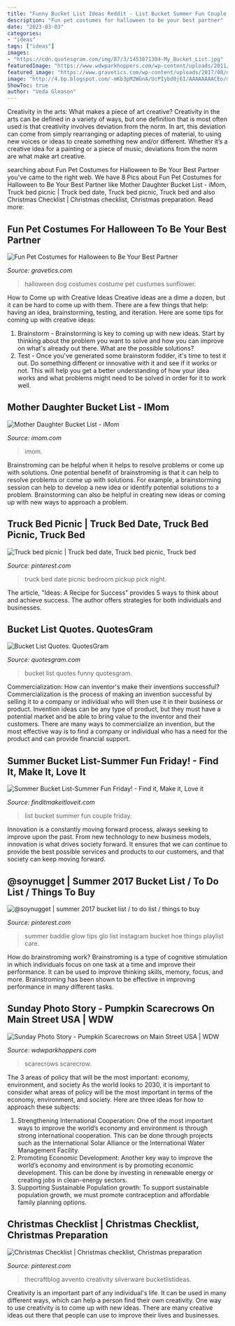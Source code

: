 ```yaml
---
title: "Funny Bucket List Ideas Reddit - List Bucket Summer Fun Couple Friday"
description: "Fun pet costumes for halloween to be your best partner"
date: "2023-03-03"
categories:
- "ideas"
tags: ["ideas"]
images:
- "https://cdn.quotesgram.com/img/87/3/1453871304-My_Bucket_List.jpg"
featuredImage: "https://www.wdwparkhoppers.com/wp-content/uploads/2011/09/Pumpkin_Scarecrows_Main_Street_USA_Baseball_Player-774x1024.jpg"
featured_image: "https://www.gravetics.com/wp-content/uploads/2017/08/dog-custumes-halloween.jpg"
image: "http://4.bp.blogspot.com/-mKb3pM2WGnA/UcPIybd0j6I/AAAAAAAACEo/mLee4onZygY/s1600/Summer+bucket+list+%25282%2529.jpg"
ShowToc: true
author: "Veda Gleason"
---
```



Creativity in the arts: What makes a piece of art creative?
Creativity in the arts can be defined in a variety of ways, but one definition that is most often used is that creativity involves deviation from the norm. In art, this deviation can come from simply rearranging or adapting pieces of material, to using new voices or ideas to create something new and/or different. Whether it’s a creative idea for a painting or a piece of music, deviations from the norm are what make art creative.

	

		
searching about Fun Pet Costumes for Halloween to Be Your Best Partner you've came to the right web. We have 8 Pics about Fun Pet Costumes for Halloween to Be Your Best Partner like Mother Daughter Bucket List - iMom, Truck bed picnic | Truck bed date, Truck bed picnic, Truck bed and also Christmas Checklist | Christmas checklist, Christmas preparation. Read more:
		
    
## Fun Pet Costumes For Halloween To Be Your Best Partner

<img loading=lazy src="https://www.gravetics.com/wp-content/uploads/2017/08/dog-custumes-halloween.jpg" onerror="this.onerror=null;this.src='https://tse4.mm.bing.net/th?id=OIP.hULn0idVuEKcXIl2pIPHGgHaIB&amp;pid=15.1';" alt="Fun Pet Costumes for Halloween to Be Your Best Partner">

_Source: gravetics.com_

>halloween dog costumes costume pet custumes sunflower. 

	

How to Come up with Creative Ideas
Creative ideas are a dime a dozen, but it can be hard to come up with them. There are a few things that help: having an idea, brainstorming, testing, and iteration. 
Here are some tips for coming up with creative ideas:

1. Brainstorm - Brainstorming is key to coming up with new ideas. Start by thinking about the problem you want to solve and how you can improve on what's already out there. What are the possible solutions? 
2. Test - Once you've generated some brainstorm fodder, it's time to test it out. Do something different or innovative with it and see if it works or not. This will help you get a better understanding of how your idea works and what problems might need to be solved in order for it to work well. 

    
## Mother Daughter Bucket List - IMom

<img loading=lazy src="http://www.imom.com/wp-content/uploads/2019/07/mother-daughter-bucketlists-long.jpg" onerror="this.onerror=null;this.src='https://tse2.mm.bing.net/th?id=OIP._MChX6FUgysfBuJhr4rI_wAAAA&amp;pid=15.1';" alt="Mother Daughter Bucket List - iMom">

_Source: imom.com_

>imom. 

	

Brainstroming can be helpful when it helps to resolve problems or come up with solutions.
One potential benefit of brainstroming is that it can help to resolve problems or come up with solutions. For example, a brainstorming session can help to develop a new idea or identify potential solutions to a problem. Brainstorming can also be helpful in creating new ideas or coming up with new ways to approach a problem.

    
## Truck Bed Picnic | Truck Bed Date, Truck Bed Picnic, Truck Bed

<img loading=lazy src="https://i.pinimg.com/736x/3f/5f/20/3f5f20d6a01771ca5d2f144929b33413.jpg" onerror="this.onerror=null;this.src='https://tse4.mm.bing.net/th?id=OIP.1IHjFm1bqCc8PR5SEXADbQHaE8&amp;pid=15.1';" alt="Truck bed picnic | Truck bed date, Truck bed picnic, Truck bed">

_Source: pinterest.com_

>truck bed date picnic bedroom pickup pick night. 

	

The article, "Ideas: A Recipe for Success" provides 5 ways to think about and achieve success. The author offers strategies for both individuals and businesses.

    
## Bucket List Quotes. QuotesGram

<img loading=lazy src="https://cdn.quotesgram.com/img/87/3/1453871304-My_Bucket_List.jpg" onerror="this.onerror=null;this.src='https://tse1.mm.bing.net/th?id=OIP.lJKWW-Li0IHFB0TIYPQvoQHaJQ&amp;pid=15.1';" alt="Bucket List Quotes. QuotesGram">

_Source: quotesgram.com_

>bucket list quotes funny quotesgram. 

	

Commercialization: How can inventor's make their inventions successful?
Commercialization is the process of making an invention successful by selling it to a company or individual who will then use it in their business or product. 
Invention ideas can be any type of product, but they must have a potential market and be able to bring value to the inventor and their customers. There are many ways to commercialize an invention, but the most effective way is to find a company or individual who has a need for the product and can provide financial support.

    
## Summer Bucket List-Summer Fun Friday! - Find It, Make It, Love It

<img loading=lazy src="http://4.bp.blogspot.com/-mKb3pM2WGnA/UcPIybd0j6I/AAAAAAAACEo/mLee4onZygY/s1600/Summer+bucket+list+%25282%2529.jpg" onerror="this.onerror=null;this.src='https://tse3.mm.bing.net/th?id=OIP.cFyJgZ0jMbh7747EmMl-LgHaKY&amp;pid=15.1';" alt="Summer Bucket List-Summer Fun Friday! - Find it, Make it, Love it">

_Source: finditmakeitloveit.com_

>list bucket summer fun couple friday. 

	

Innovation is a constantly moving forward process, always seeking to improve upon the past. From new technology to new business models, innovation is what drives society forward. It ensures that we can continue to provide the best possible services and products to our customers, and that society can keep moving forward.

    
## @soynugget | Summer 2017 Bucket List / To Do List / Things To Buy

<img loading=lazy src="https://i.pinimg.com/originals/99/d3/16/99d31694071304de8bb08dc7edd55ac7.jpg" onerror="this.onerror=null;this.src='https://tse4.mm.bing.net/th?id=OIP.eRhj9a6H-Jaq3u5NTtN81AHaKh&amp;pid=15.1';" alt="@soynugget | summer 2017 bucket list / to do list / things to buy">

_Source: pinterest.com_

>summer baddie glow tips glo list instagram bucket hoe things playlist care. 

	

How do brainstroming work?
Brainstroming is a type of cognitive stimulation in which individuals focus on one task at a time and improve their performance. It can be used to improve thinking skills, memory, focus, and more. Brainstroming has been shown to be effective in improving performance in many different tasks.

    
## Sunday Photo Story - Pumpkin Scarecrows On Main Street USA | WDW

<img loading=lazy src="https://www.wdwparkhoppers.com/wp-content/uploads/2011/09/Pumpkin_Scarecrows_Main_Street_USA_Baseball_Player-774x1024.jpg" onerror="this.onerror=null;this.src='https://tse3.mm.bing.net/th?id=OIP.FfeT8QSmUiwa8NvF7YiCagHaJz&amp;pid=15.1';" alt="Sunday Photo Story - Pumpkin Scarecrows on Main Street USA | WDW">

_Source: wdwparkhoppers.com_

>scarecrows scarecrow. 

	

The 3 areas of policy that will be the most important: economy, environment, and society
As the world looks to 2030, it is important to consider what areas of policy will be the most important in terms of the economy, environment, and society. Here are three ideas for how to approach these subjects: 
1. Strengthening International Cooperation: One of the most important ways to improve the world’s economy and environment is through strong international cooperation. This can be done through projects such as the International Solar Alliance or the International Water Management Facility. 
2. Promoting Economic Development: Another key way to improve the world’s economy and environment is by promoting economic development. This can be done by investing in renewable energy or creating jobs in clean-energy sectors. 
3. Supporting Sustainable Population growth: To support sustainable population growth, we must promote contraception and affordable family planning options.

    
## Christmas Checklist | Christmas Checklist, Christmas Preparation

<img loading=lazy src="https://i.pinimg.com/736x/1d/a3/d2/1da3d29333636572c5d524d247cdc252.jpg" onerror="this.onerror=null;this.src='https://tse3.mm.bing.net/th?id=OIP.x9IBVDUI4lY6oRy2zrR8PAHaKe&amp;pid=15.1';" alt="Christmas Checklist | Christmas checklist, Christmas preparation">

_Source: pinterest.com_

>thecraftblog avvento creativity silverware bucketlistideas. 

	

Creativity is an important part of any individual's life. It can be used in many different ways, which can help a person find their own creativity. One way to use creativity is to come up with new ideas. There are many creative ideas out there that people can use to improve their lives and businesses.

